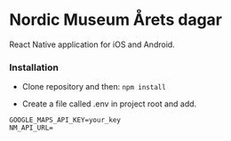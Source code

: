 # Nordic Museum Årets dagar
React Native application for iOS and Android.

### Installation
- Clone repository and then:
```npm install```

- Create a file called .env in project root and add.
```
GOOGLE_MAPS_API_KEY=your_key
NM_API_URL=
```
